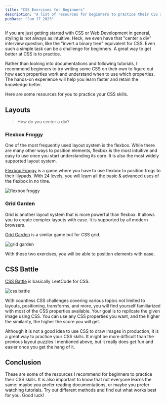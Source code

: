 ```yaml
---
title: "CSS Exercises for Beginners"
description: "A list of resources for beginners to practice their CSS skills."
pubDate: "Jun 17 2023"
---
```


If you are just getting started with CSS or Web Development in general, styling is not always as intuitive. Heck, we even have that "center a div" interview question, like the "invert a binary tree" equivalent for CSS. Even such a simple task can be a challenge for beginners. A great way to get better at CSS is to practice.

Rather than looking into documentations and following tutorials, I recommend beginners to try writing some CSS on their own to figure out how each properties work and understand when to use which properties. The hands-on experience will help you learn faster and retain the knowledge better.

Here are some resources for you to practice your CSS skills.

## Layouts

> How do you center a div?

### Flexbox Froggy

One of the most frequently used layout system is the flexbox. While there are many other ways to position elements, flexbox is the most intuitive and easy to use once you start understanding its core. It is also the most widely supported layout system.

[Flexbox Froggy](https://flexboxfroggy.com/) is a game where you have to use flexbox to position frogs to their lilypads. With 24 levels, you will learn all the basic & advanced uses of the flexbox in no time.

![flexbox froggy](/assets/flexbox-froggy.png)

### Grid Garden

Grid is another layout system that is more powerful than flexbox. It allows you to create complex layouts with ease. It is supported by all modern browsers.

[Grid Garden](https://cssgridgarden.com/) is a similar game but for CSS grid.

![grid garden](/assets/grid-garden.png)

With these two exercises, you will be able to position elements with ease.

## CSS Battle

[CSS Battle](https://cssbattle.dev/) is basically LeetCode for CSS.

![css battle](/assets/css-battle.png)

With countless CSS challenges covering various topics not limited to layouts, positioning, transforms, and more, you will find yourself familiarized with most of the CSS properties available. Your goal is to replicate the given image using CSS. You can use any CSS properties you want, and the higher the similarity, the higher the score you will get.

Although it is not a good idea to use CSS to draw images in production, it is a great way to practice your CSS skills. It might be more difficult than the previous layout puzzles I mentioned above, but it really does get fun and easier once you get the hang of it.

## Conclusion

These are some of the resources I recommend for beginners to practice their CSS skills. It is also important to know that not everyone learns the same: maybe you prefer reading documentations, or maybe you prefer watching tutorials. Try out different methods and find out what works best for you. Good luck!